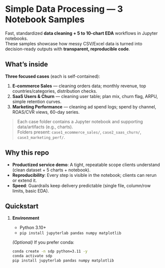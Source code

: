 # Simple Data Processing — 3 Notebook Samples

Fast, standardized **data cleaning + 5 to 10-chart EDA** workflows in Jupyter notebooks.  
These samples showcase how messy CSV/Excel data is turned into decision-ready outputs with **transparent, reproducible code**.

## What’s inside

**Three focused cases** (each is self-contained):

1. **E-commerce Sales** — cleaning orders data; monthly revenue, top countries/categories, distribution checks.
2. **SaaS Users & Churn** — cleaning user table; plan mix, churn flag, ARPU, simple retention curves.
3. **Marketing Performance** — cleaning ad spend logs; spend by channel, ROAS/CVR views, 60-day series.

> Each case folder contains a Jupyter notebook and supporting data/artifacts (e.g., charts).  
> Folders present: `case1_ecommerce_sales/`, `case2_saas_churn/`, `case3_marketing_perf/`.

## Why this repo

- **Productized service demo**: A tight, repeatable scope clients understand (clean dataset + 5 charts + notebook).
- **Reproducibility**: Every step is visible in the notebook; clients can rerun or extend it.
- **Speed**: Guardrails keep delivery predictable (single file, column/row limits, basic EDA).

## Quickstart

1. **Environment**
   - Python 3.10+
   - `pip install jupyterlab pandas numpy matplotlib`

   *(Optional)* If you prefer conda:

   ```bash
   conda create -n sdp python=3.11 -y
   conda activate sdp
   pip install jupyterlab pandas numpy matplotlib
